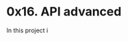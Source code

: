[comment]: <> (Section_0_begin)

# 0x16. API advanced
In this project i 

[comment]: <> (Section_0_end)